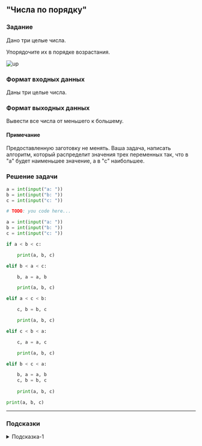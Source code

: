 ## "Числа по порядку"

### Задание

Дано три целые числа. 

Упорядочите их в порядке возрастания.

![up](img/up.png)

### Формат входных данных

Даны три целые числа.

### Формат выходных данных

Вывести все числа от меньшего к большему.

#### Примечание

Предоставленную заготовку не менять. Ваша задача, написать алгоритм, который распределит значения трех переменных так, что в "a" будет наименьшее значение, а в "c" наибольшее.

### Решение задачи

```python
a = int(input("a: "))
b = int(input("b: "))
c = int(input("c: "))

# TODO: you code here...

a = int(input("a: "))
b = int(input("b: "))
c = int(input("c: "))

if a < b < c:

    print(a, b, c)

elif b < a < c:

    b, a = a, b

    print(a, b, c)

elif a < c < b:

    c, b = b, c

    print(a, b, c)

elif c < b < a:

    c, a = a, c

    print(a, b, c)

elif b < c < a:

    b, a = a, b
    c, b = b, c
    
    print(a, b, c)

print(a, b, c)
```

---

### Подсказки

<details>
<summary>Подсказка-1</summary>
Вспомните про задачу "поменять значения переменных местами".
</details>

